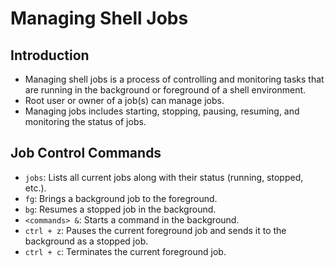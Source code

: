# Managing Shell Jobs

## Introduction

- Managing shell jobs is a process of controlling and monitoring tasks that are running in the background or foreground of a shell environment.
- Root user or owner of a job(s) can manage jobs.
- Managing jobs includes starting, stopping, pausing, resuming, and monitoring the status of jobs.

## Job Control Commands

- `jobs`: Lists all current jobs along with their status (running, stopped, etc.).
- `fg`: Brings a background job to the foreground.
- `bg`: Resumes a stopped job in the background.
- `<commands> &`: Starts a command in the background.
- `ctrl + z`: Pauses the current foreground job and sends it to the background as a stopped job.
- `ctrl + c`: Terminates the current foreground job.
